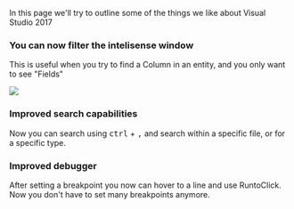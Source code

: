 In this page we'll try to outline some of the things we like about Visual Studio 2017

### You can now filter the intelisense window
This is useful when you try to find a Column in an entity, and you only want to see "Fields"

![](visualstudio2017filterintelisense.gif)


### Improved search capabilities
Now you can search using <kbd>ctrl</kbd> + <kbd>,</kbd> and search within a specific file, or for a specific type.

### Improved debugger
After setting a breakpoint you now can hover to a line and use RuntoClick. Now you don't have to set many breakpoints anymore.
